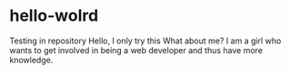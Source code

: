 # hello-wolrd
Testing in repository
Hello, I only try this What about me? I am a girl who wants to get involved in being a web developer and thus have more knowledge.
